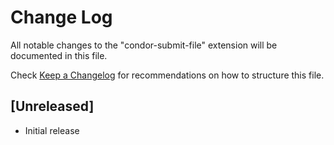 # Change Log

All notable changes to the "condor-submit-file" extension will be documented in this file.

Check [Keep a Changelog](http://keepachangelog.com/) for recommendations on how to structure this file.

## [Unreleased]

- Initial release